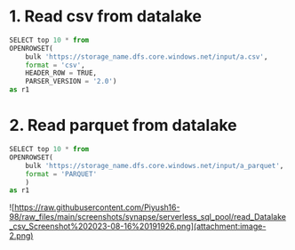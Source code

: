 # 1. Read csv from datalake


```python
SELECT top 10 * from 
OPENROWSET(
    bulk 'https://storage_name.dfs.core.windows.net/input/a.csv',
    format = 'csv',
    HEADER_ROW = TRUE,
    PARSER_VERSION = '2.0') 
as r1
```

# 2. Read parquet from datalake


```python
SELECT top 10 * from 
OPENROWSET(
    bulk 'https://storage_name.dfs.core.windows.net/input/a_parquet',
    format = 'PARQUET'
    ) 
as r1
```

![https://raw.githubusercontent.com/Piyush16-98/raw_files/main/screenshots/synapse/serverless_sql_pool/read_Datalake_csv_Screenshot%202023-08-16%20191926.png](attachment:image-2.png)


```python

```
